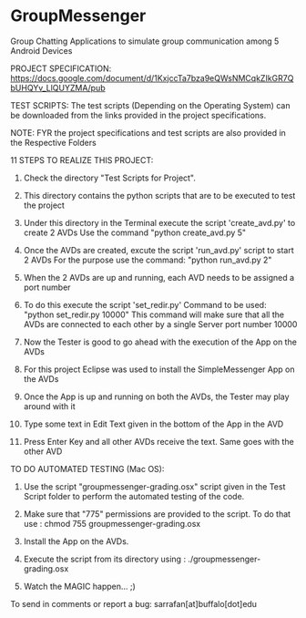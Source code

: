 GroupMessenger
==============

Group Chatting Applications to simulate group communication among 5 Android Devices

PROJECT SPECIFICATION: https://docs.google.com/document/d/1KxjccTa7bza9eQWsNMCqkZIkGR7QbUHQYv_LlQUYZMA/pub

TEST SCRIPTS: The test scripts (Depending on the Operating System) can be downloaded from the links provided in the project specifications.

NOTE: FYR the project specifications and test scripts are also provided in the Respective Folders

11 STEPS TO REALIZE THIS PROJECT:

1) Check the directory "Test Scripts for Project".

2) This directory contains the python scripts that are to be executed to test the project

3) Under this directory in the Terminal execute the script 'create_avd.py' to create 2 AVDs Use the command "python create_avd.py 5"

4) Once the AVDs are created, excute the script 'run_avd.py' script to start 2 AVDs For the purpose use the command: "python run_avd.py 2"

5) When the 2 AVDs are up and running, each AVD needs to be assigned a port number

6) To do this execute the script 'set_redir.py' Command to be used: "python set_redir.py 10000" This command will make sure that all the AVDs are connected to each other by a single Server port number 10000

7) Now the Tester is good to go ahead with the execution of the App on the AVDs

8) For this project Eclipse was used to install the SimpleMessenger App on the AVDs

9) Once the App is up and running on both the AVDs, the Tester may play around with it

10) Type some text in Edit Text given in the bottom of the App in the AVD

11) Press Enter Key and all other AVDs receive the text. Same goes with the other AVD

TO DO AUTOMATED TESTING (Mac OS):

1) Use the script "groupmessenger-grading.osx" script given in the Test Script folder to perform the automated testing of the code.

2) Make sure that "775" permissions are provided to the script. To do that use : chmod 755 groupmessenger-grading.osx

3) Install the App on the AVDs.

4) Execute the script from its directory using : ./groupmessenger-grading.osx

5) Watch the MAGIC happen... ;)

To send in comments or report a bug: sarrafan[at]buffalo[dot]edu
